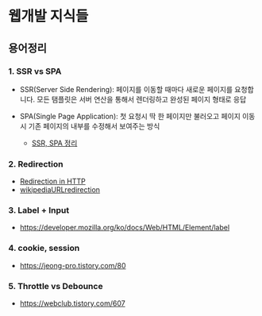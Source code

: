 # 웹개발 지식들

## 용어정리
### 1. SSR vs SPA
 - SSR(Server Side Rendering): 페이지를 이동할 때마다 새로운 페이지를 요청합니다. 모든 탬플릿은 서버 연산을 통해서 렌더링하고 완성된 페이지 형태로 응답
 - SPA(Single Page Application): 첫 요청시 딱 한 페이지만 불러오고 페이지 이동시 기존 페이지의 내부를 수정해서 보여주는 방식
 
    - [SSR, SPA 정리](https://medium.com/aha-official/%EC%95%84%ED%95%98-%ED%94%84%EB%A1%A0%ED%8A%B8-%EA%B0%9C%EB%B0%9C%EA%B8%B0-1-spa%EC%99%80-ssr%EC%9D%98-%EC%9E%A5%EB%8B%A8%EC%A0%90-%EA%B7%B8%EB%A6%AC%EA%B3%A0-nuxt-js-cafdc3ac2053)
### 2. Redirection
 - [Redirection in HTTP](https://developer.mozilla.org/ko/docs/Web/HTTP/Redirections)
 - [wikipediaURLredirection](https://en.wikipedia.org/wiki/URL_redirection)

### 3. Label + Input
 - https://developer.mozilla.org/ko/docs/Web/HTML/Element/label
 
### 4. cookie, session
 - https://jeong-pro.tistory.com/80
 
### 5. Throttle vs Debounce
 - https://webclub.tistory.com/607
